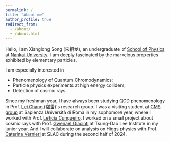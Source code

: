 ```yaml
---
permalink: /
title: "About me"
author_profile: true
redirect_from: 
  - /about/
  - /about.html
---
```


Hello, I am Xianglong Song (宋相龙), an undergraduate of [School of Physics](https://physics.nankai.edu.cn/wlxyen/main.htm) at [Nankai University](https://en.nankai.edu.cn). I am deeply fascinated by the marvelous
properties exhibited by elementary particles.

I am especially interested in

- Phenomenology of Quantum Chromodynamics;
- Particle physics experiments at high energy colliders;
- Detection of cosmic rays.

Since my freshman year, I have always been studying QCD phenomenology in Prof. [Lei Chang (常雷)](https://inspirehep.net/authors/1029609)'s research group. I was a visiting student at [CMS group](https://www.roma1.infn.it/en/ricerca/csn1/cms.html) at Sapienza Università di Roma in my sophomore year, where I worked with Prof. [Letícia Cunqueiro](https://corsidilaurea.uniroma1.it/en/users/leticiacunqueiromendezuniroma1it). I worked on a small project about cosmic rays with Prof. [Gwenael Giacinti](https://tdli.sjtu.edu.cn/EN/people/t-d-lee-fellows/128/GwenaelGiacinti) at Tsung-Dao Lee Institute in my junior year. And I will collaborate on analysis on Higgs physics with Prof. [Caterina Vernieri](https://profiles.stanford.edu/caterina-vernieri) at SLAC during the second half of 2024.